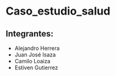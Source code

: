 # Caso_estudio_salud

## Integrantes:
- Alejandro Herrera
- Juan José Isaza
- Camilo Loaiza
- Estiven Gutierrez
